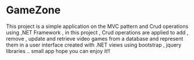 # GameZone
This project is a simple application on the MVC pattern and Crud operations using ,NET Framework , in this project , Crud operations are applied to add , remove , update and retrieve video games from a database and represent them in a user interface created with .NET views using bootstrap , jquery libraries .. small app hope you can enjoy it!!
